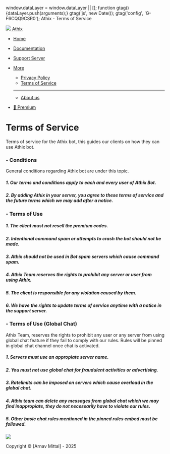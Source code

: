   window.dataLayer = window.dataLayer || \[\]; function gtag(){dataLayer.push(arguments);} gtag('js', new Date()); gtag('config', 'G-F6CQQ9CSR0');   Athix - Terms of Service    

 [![](assets/AthixMascot.png) Athix](#)

*   [Home](index.html)
*   [Documentation](docs.html)
*   [Support Server](invite.html)
*   [More](#)
    *   [Privacy Policy](privacy.html)
    *   [Terms of Service](terms.html)
    *   * * *
        
    *   [About us](https://devpost.com/software/athix)
*   [👑 Premium](premium.html)

Terms of Service
================

Terms of service for the Athix bot, this guides our clients on how they can use Athix bot.

### \- Conditions

General conditions regarding Athix bot are under this topic.

##### 1\. Our terms and conditions apply to each and every user of Athix Bot.

##### 2\. By adding Athix in your server, you agree to these terms of service and the future terms which we may add after a notice.

### \- Terms of Use

##### 1\. The client must not resell the premium codes.

##### 2\. Intentional command spam or attempts to crash the bot should not be made.

##### 3\. Athix should not be used in Bot spam servers which cause command spam.

##### 4\. Athix Team reserves the rights to prohibit any server or user from using Athix.

##### 5\. The client is responsible for any violation caused by them.

##### 6\. We have the rights to update terms of service anytime with a notice in the support server.

### \- Terms of Use (Global Chat)

Athix Team, reserves the rights to prohibit any user or any server from using global chat feature if they fail to comply with our rules. Rules will be pinned in global chat channel once chat is activated.

##### 1\. Servers must use an appropiate server name.

##### 2\. You must not use global chat for fraudulent activities or advertising.

##### 3\. Ratelimits can be imposed on servers which cause overload in the global chat.

##### 4\. Athix team can delete any messages from global chat which we may find inappropiate, they do not necessarily have to violate our rules.

##### 5\. Other basic chat rules mentioned in the pinned rules embed must be followed.

![](assets/AthixMascot.png)

Copyright © \[Arnav Mittal\] - 2025

